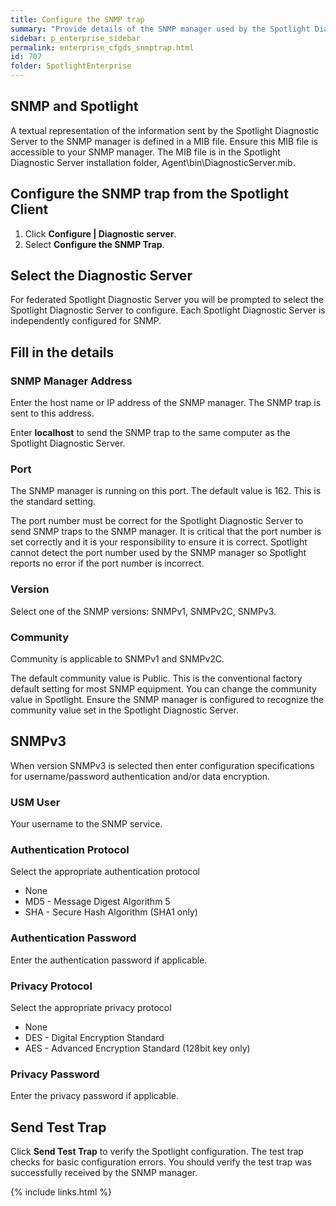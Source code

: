 ```yaml
---
title: Configure the SNMP trap
summary: "Provide details of the SNMP manager used by the Spotlight Diagnostic Server (to fulfill on Configure | Alarm Actions | Alarm Action | Send SNMP Trap)."
sidebar: p_enterprise_sidebar
permalink: enterprise_cfgds_snmptrap.html
id: 707
folder: SpotlightEnterprise
---
```




## SNMP and Spotlight

A textual representation of the information sent by the Spotlight Diagnostic Server to the SNMP manager is defined in a MIB file. Ensure this MIB file is accessible to your SNMP manager. The MIB file is in the Spotlight Diagnostic Server installation folder, Agent\\bin\\DiagnosticServer.mib.

## Configure the SNMP trap from the Spotlight Client

1. Click **Configure \| Diagnostic server**.
2. Select **Configure the SNMP Trap**.

## Select the Diagnostic Server

For federated Spotlight Diagnostic Server you will be prompted to select the Spotlight Diagnostic Server to configure. Each Spotlight Diagnostic Server is independently configured for SNMP.

## Fill in the details

### SNMP Manager Address

Enter the host name or IP address of the SNMP manager. The SNMP trap is sent to this address.

Enter **localhost** to send the SNMP trap to the same computer as the Spotlight Diagnostic Server.

### Port

The SNMP manager is running on this port. The default value is 162. This is the standard setting.

The port number must be correct for the Spotlight Diagnostic Server to send SNMP traps to the SNMP manager. It is critical that the port number is set correctly and it is your responsibility to ensure it is correct. Spotlight cannot detect the port number used by the SNMP manager so Spotlight reports no error if the port number is incorrect.

### Version

Select one of the SNMP versions: SNMPv1, SNMPv2C, SNMPv3.

### Community

Community is applicable to SNMPv1 and SNMPv2C.

The default community value is Public. This is the conventional factory default setting for most SNMP equipment. You can change the community value in Spotlight. Ensure the SNMP manager is configured to recognize the community value set in the Spotlight Diagnostic Server.


## SNMPv3

When version SNMPv3 is selected then enter configuration specifications for username/password authentication and/or data encryption.


### USM User

Your username to the SNMP service.

### Authentication Protocol

Select the appropriate authentication protocol

* None
* MD5 - Message Digest Algorithm 5
* SHA - Secure Hash Algorithm (SHA1 only)

### Authentication Password

Enter the authentication password if applicable.

### Privacy Protocol

Select the appropriate privacy protocol

* None
* DES - Digital Encryption Standard
* AES - Advanced Encryption Standard (128bit key only)

### Privacy Password

Enter the privacy password if applicable.

## Send Test Trap

Click **Send Test Trap** to verify the Spotlight configuration. The test trap checks for basic configuration errors. You should verify the test trap was successfully received by the SNMP manager.

{% include links.html %}
